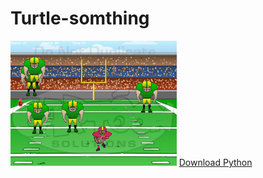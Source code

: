 # Turtle-somthing
<img src="https://github.com/amcha8645/Turtle-somthing/blob/master/Gameplay.PNG" height="200px">
<a href="https://www.python.org/downloads/">Download Python</a>
